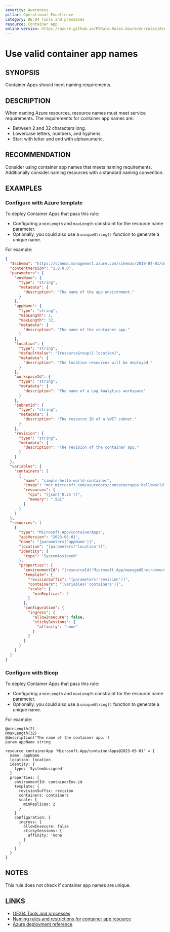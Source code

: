 ```yaml
---
severity: Awareness
pillar: Operational Excellence
category: OE:04 Tools and processes
resource: Container App
online version: https://azure.github.io/PSRule.Rules.Azure/en/rules/Azure.ContainerApp.Name/
---
```


# Use valid container app names

## SYNOPSIS

Container Apps should meet naming requirements.

## DESCRIPTION

When naming Azure resources, resource names must meet service requirements.
The requirements for container app names are:

- Between 2 and 32 characters long.
- Lowercase letters, numbers, and hyphens.
- Start with letter and end with alphanumeric.

## RECOMMENDATION

Consider using container app names that meets naming requirements.
Additionally consider naming resources with a standard naming convention.

## EXAMPLES

### Configure with Azure template

To deploy Container Apps that pass this rule:

- Configuring a `minLength` and `maxLength` constraint for the resource name parameter.
- Optionally, you could also use a `uniqueString()` function to generate a unique name.

For example:

```json
{
  "$schema": "https://schema.management.azure.com/schemas/2019-04-01/deploymentTemplate.json#",
  "contentVersion": "1.0.0.0",
  "parameters": {
    "envName": {
      "type": "string",
      "metadata": {
        "description": "The name of the app environment."
      }
    },
    "appName": {
      "type": "string",
      "minLength": 2,
      "maxLength": 32,
      "metadata": {
        "description": "The name of the container app."
      }
    },
    "location": {
      "type": "string",
      "defaultValue": "[resourceGroup().location]",
      "metadata": {
        "description": "The location resources will be deployed."
      }
    },
    "workspaceId": {
      "type": "string",
      "metadata": {
        "description": "The name of a Log Analytics workspace"
      }
    },
    "subnetId": {
      "type": "string",
      "metadata": {
        "description": "The resource ID of a VNET subnet."
      }
    },
    "revision": {
      "type": "string",
      "metadata": {
        "description": "The revision of the container app."
      }
    }
  },
  "variables": {
    "containers": [
      {
        "name": "simple-hello-world-container",
        "image": "mcr.microsoft.com/azuredocs/containerapps-helloworld:latest",
        "resources": {
          "cpu": "[json('0.25')]",
          "memory": ".5Gi"
        }
      }
    ]
  },
  "resources": [
    {
      "type": "Microsoft.App/containerApps",
      "apiVersion": "2023-05-01",
      "name": "[parameters('appName')]",
      "location": "[parameters('location')]",
      "identity": {
        "type": "SystemAssigned"
      },
      "properties": {
        "environmentId": "[resourceId('Microsoft.App/managedEnvironments', parameters('envName'))]",
        "template": {
          "revisionSuffix": "[parameters('revision')]",
          "containers": "[variables('containers')]",
          "scale": {
            "minReplicas": 2
          }
        },
        "configuration": {
          "ingress": {
            "allowInsecure": false,
            "stickySessions": {
              "affinity": "none"
            }
          }
        }
      }
    }
  ]
}
```

### Configure with Bicep

To deploy Container Apps that pass this rule:

- Configuring a `minLength` and `maxLength` constraint for the resource name parameter.
- Optionally, you could also use a `uniqueString()` function to generate a unique name.

For example:

```bicep
@minLength(2)
@maxLength(32)
@description('The name of the container app.')
param appName string

resource containerApp 'Microsoft.App/containerApps@2023-05-01' = {
  name: appName
  location: location
  identity: {
    type: 'SystemAssigned'
  }
  properties: {
    environmentId: containerEnv.id
    template: {
      revisionSuffix: revision
      containers: containers
      scale: {
        minReplicas: 2
      }
    }
    configuration: {
      ingress: {
        allowInsecure: false
        stickySessions: {
          affinity: 'none'
        }
      }
    }
  }
}
```

## NOTES

This rule does not check if container app names are unique.

## LINKS

- [OE:04 Tools and processes](https://learn.microsoft.com/azure/well-architected/operational-excellence/tools-processes)
- [Naming rules and restrictions for container app resource](https://learn.microsoft.com/azure/azure-resource-manager/management/resource-name-rules#microsoftapp)
- [Azure deployment reference](https://learn.microsoft.com/azure/templates/microsoft.app/containerapps)
